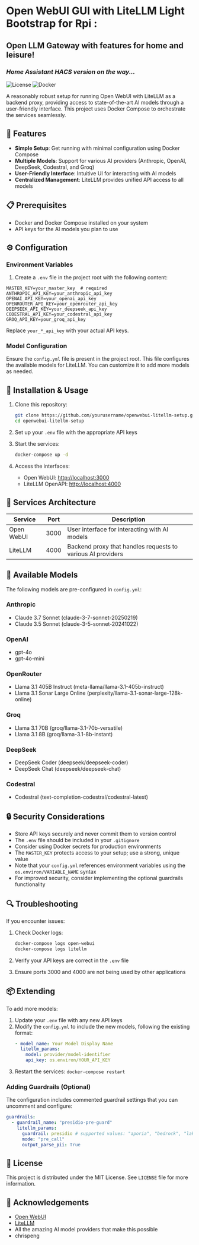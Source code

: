 #  Open WebUI GUI with LiteLLM Light Bootstrap for Rpi :
## Open LLM Gateway with features for home and leisure!
### _Home Assistant HACS version on the way..._

![License](https://img.shields.io/badge/license-MIT-blue.svg)
![Docker](https://img.shields.io/badge/docker-powered-blue.svg)

A reasonably robust setup for running Open WebUI with LiteLLM as a backend proxy, providing access to state-of-the-art AI models through a user-friendly interface. This project uses Docker Compose to orchestrate the services seamlessly.

## 🚀 Features

- **Simple Setup**: Get running with minimal configuration using Docker Compose
- **Multiple Models**: Support for various AI providers (Anthropic, OpenAI, DeepSeek, Codestral, and Groq)
- **User-Friendly Interface**: Intuitive UI for interacting with AI models
- **Centralized Management**: LiteLLM provides unified API access to all models

## 📋 Prerequisites

- Docker and Docker Compose installed on your system
- API keys for the AI models you plan to use

## ⚙️ Configuration

### Environment Variables

1. Create a `.env` file in the project root with the following content:

```env
MASTER_KEY=your_master_key  # required
ANTHROPIC_API_KEY=your_anthropic_api_key
OPENAI_API_KEY=your_openai_api_key
OPENROUTER_API_KEY=your_openrouter_api_key
DEEPSEEK_API_KEY=your_deepseek_api_key
CODESTRAL_API_KEY=your_codestral_api_key
GROQ_API_KEY=your_groq_api_key
```

Replace `your_*_api_key` with your actual API keys.

### Model Configuration

Ensure the `config.yml` file is present in the project root. This file configures the available models for LiteLLM. You can customize it to add more models as needed.

## 🔧 Installation & Usage

1. Clone this repository:
   ```bash
   git clone https://github.com/yourusername/openwebui-litellm-setup.git
   cd openwebui-litellm-setup
   ```

2. Set up your `.env` file with the appropriate API keys

3. Start the services:
   ```bash
   docker-compose up -d
   ```

4. Access the interfaces:
   - Open WebUI: [http://localhost:3000](http://localhost:3000)
   - LiteLLM OpenAPI: [http://localhost:4000](http://localhost:4000)

## 🧩 Services Architecture

| Service | Port | Description |
|---------|------|-------------|
| Open WebUI | 3000 | User interface for interacting with AI models |
| LiteLLM | 4000 | Backend proxy that handles requests to various AI providers |

## 🤖 Available Models

The following models are pre-configured in `config.yml`:

### Anthropic
- Claude 3.7 Sonnet (claude-3-7-sonnet-20250219)
- Claude 3.5 Sonnet (claude-3-5-sonnet-20241022)

### OpenAI
- gpt-4o
- gpt-4o-mini

### OpenRouter
- Llama 3.1 405B Instruct (meta-llama/llama-3.1-405b-instruct)
- Llama 3.1 Sonar Large Online (perplexity/llama-3.1-sonar-large-128k-online)

### Groq
- Llama 3.1 70B (groq/llama-3.1-70b-versatile)
- Llama 3.1 8B (groq/llama-3.1-8b-instant)

### DeepSeek
- DeepSeek Coder (deepseek/deepseek-coder)
- DeepSeek Chat (deepseek/deepseek-chat)

### Codestral
- Codestral (text-completion-codestral/codestral-latest)

## 🔒 Security Considerations

- Store API keys securely and never commit them to version control
- The `.env` file should be included in your `.gitignore`
- Consider using Docker secrets for production environments
- The `MASTER_KEY` protects access to your setup; use a strong, unique value
- Note that your `config.yml` references environment variables using the `os.environ/VARIABLE_NAME` syntax
- For improved security, consider implementing the optional guardrails functionality

## 🔍 Troubleshooting

If you encounter issues:

1. Check Docker logs:
   ```bash
   docker-compose logs open-webui
   docker-compose logs litellm
   ```

2. Verify your API keys are correct in the `.env` file

3. Ensure ports 3000 and 4000 are not being used by other applications

## 📦 Extending

To add more models:

1. Update your `.env` file with any new API keys
2. Modify the `config.yml` to include the new models, following the existing format:
   ```yaml
   - model_name: Your Model Display Name
     litellm_params:
       model: provider/model-identifier
       api_key: os.environ/YOUR_API_KEY
   ```
3. Restart the services: `docker-compose restart`

### Adding Guardrails (Optional)

The configuration includes commented guardrail settings that you can uncomment and configure:

```yaml
guardrails:
  - guardrail_name: "presidio-pre-guard"
    litellm_params:
      guardrail: presidio # supported values: "aporia", "bedrock", "lakera", "presidio"
      mode: "pre_call"
      output_parse_pii: True
```

## 📝 License

This project is distributed under the MIT License. See `LICENSE` file for more information.

## 🙏 Acknowledgements

- [Open WebUI](https://github.com/open-webui/open-webui)
- [LiteLLM](https://github.com/BerriAI/litellm)
- All the amazing AI model providers that make this possible
- chrispeng
